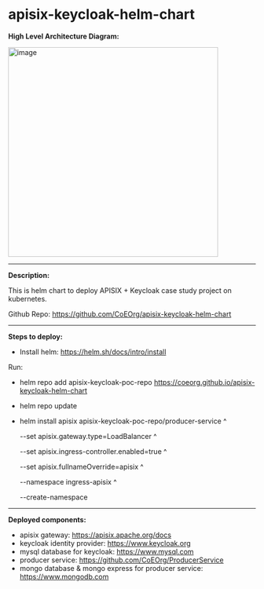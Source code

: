 # apisix-keycloak-helm-chart

<b>High Level Architecture Diagram: </b>

<img width="427" alt="image" src="https://user-images.githubusercontent.com/10356708/157142042-f8cb0d91-7c18-4c60-b39b-4573ccbc861b.png">

---

<b>Description:</b>

This is helm chart to deploy APISIX + Keycloak case study project on kubernetes. 

Github Repo: <a href="https://github.com/CoEOrg/apisix-keycloak-helm-chart">https://github.com/CoEOrg/apisix-keycloak-helm-chart</a>

---

<b>Steps to deploy:</b>

* Install helm: <a href="https://helm.sh/docs/intro/install">https://helm.sh/docs/intro/install</a>

Run:
* helm repo add apisix-keycloak-poc-repo <a href="https://coeorg.github.io/apisix-keycloak-helm-chart">https://coeorg.github.io/apisix-keycloak-helm-chart</a>
* helm repo update
* helm install apisix apisix-keycloak-poc-repo/producer-service ^
  
  --set apisix.gateway.type=LoadBalancer ^ 
  
  --set apisix.ingress-controller.enabled=true ^  
  
  --set apisix.fullnameOverride=apisix ^
  
  --namespace ingress-apisix ^
  
  --create-namespace

---

<b>Deployed components:</b>

* apisix gateway: <a href="https://apisix.apache.org/docs/">https://apisix.apache.org/docs</a>
* keycloak identity provider: <a href="https://www.keycloak.org/">https://www.keycloak.org</a>
* mysql database for keycloak: <a href="https://www.mysql.com/">https://www.mysql.com</a>
* producer service: <a href="https://github.com/CoEOrg/ProducerService">https://github.com/CoEOrg/ProducerService</a>
* mongo database & mongo express for producer service: <a href="https://www.mongodb.com/">https://www.mongodb.com</a>
